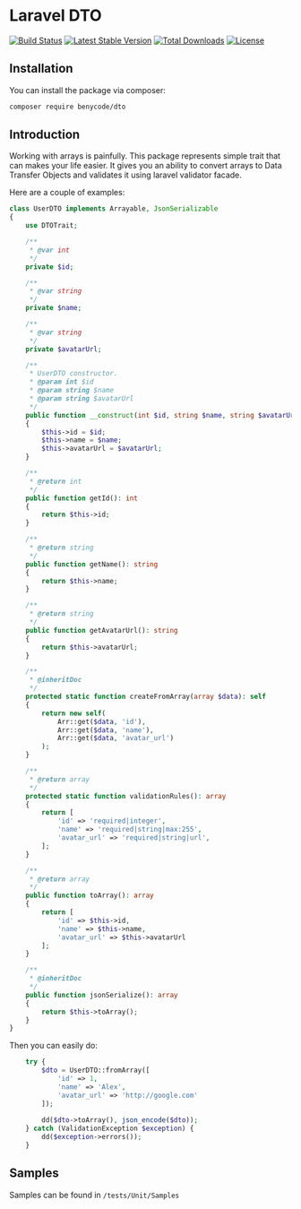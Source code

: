 # Laravel DTO
[![Build Status](https://img.shields.io/travis/benycode/dto/master.svg?style=flat-square)](https://travis-ci.org/benycode/dto)
[![Latest Stable Version](https://poser.pugx.org/benycode/dto/v/stable)](https://packagist.org/packages/benycode/dto)
[![Total Downloads](https://poser.pugx.org/benycode/dto/downloads)](https://packagist.org/packages/benycode/dto)
[![License](https://poser.pugx.org/benycode/dto/license)](https://packagist.org/packages/benycode/dto)
## Installation

You can install the package via composer:

```bash
composer require benycode/dto
```

## Introduction

Working with arrays is painfully.
This package represents simple trait that can makes your life easier. 
It gives you an ability to convert arrays to Data Transfer Objects and validates 
it using laravel validator facade.

Here are a couple of examples:

```php
class UserDTO implements Arrayable, JsonSerializable
{
    use DTOTrait;

    /**
     * @var int
     */
    private $id;

    /**
     * @var string
     */
    private $name;

    /**
     * @var string
     */
    private $avatarUrl;

    /**
     * UserDTO constructor.
     * @param int $id
     * @param string $name
     * @param string $avatarUrl
     */
    public function __construct(int $id, string $name, string $avatarUrl)
    {
        $this->id = $id;
        $this->name = $name;
        $this->avatarUrl = $avatarUrl;
    }

    /**
     * @return int
     */
    public function getId(): int
    {
        return $this->id;
    }

    /**
     * @return string
     */
    public function getName(): string
    {
        return $this->name;
    }

    /**
     * @return string
     */
    public function getAvatarUrl(): string
    {
        return $this->avatarUrl;
    }

    /**
     * @inheritDoc
     */
    protected static function createFromArray(array $data): self
    {
        return new self(
            Arr::get($data, 'id'),
            Arr::get($data, 'name'),
            Arr::get($data, 'avatar_url')
        );
    }

    /**
     * @return array
     */
    protected static function validationRules(): array
    {
        return [
            'id' => 'required|integer',
            'name' => 'required|string|max:255',
            'avatar_url' => 'required|string|url',
        ];
    }

    /**
     * @return array
     */
    public function toArray(): array
    {
        return [
            'id' => $this->id,
            'name' => $this->name,
            'avatar_url' => $this->avatarUrl
        ];
    }

    /**
     * @inheritDoc
     */
    public function jsonSerialize(): array
    {
        return $this->toArray();
    }
}
```

Then you can easily do:
```php
    try {
        $dto = UserDTO::fromArray([
            'id' => 1,
            'name' => 'Alex',
            'avatar_url' => 'http://google.com'
        ]); 
        
        dd($dto->toArray(), json_encode($dto));
    } catch (ValidationException $exception) {
        dd($exception->errors());
    } 
```

## Samples
Samples can be found in `/tests/Unit/Samples`
